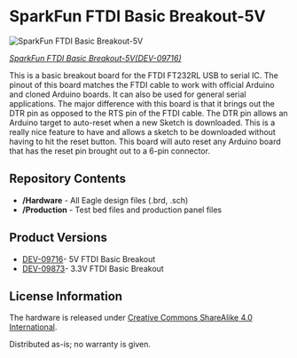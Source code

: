 SparkFun FTDI Basic Breakout-5V
===============================

![SparkFun FTDI Basic Breakout-5V](https://dlnmh9ip6v2uc.cloudfront.net//images/products/9/7/1/6/09716-_00.jpg)  

[*SparkFun FTDI Basic Breakout-5V(DEV-09716)*](https://www.sparkfun.com/products/9716)

This is a basic breakout board for the FTDI FT232RL USB to serial IC. 
The pinout of this board matches the FTDI cable to work with official Arduino and cloned Arduino boards. 
It can also be used for general serial applications. The major difference with this board is that it brings out the DTR pin as opposed to the RTS pin of the FTDI cable. 
The DTR pin allows an Arduino target to auto-reset when a new Sketch is downloaded. This is a really nice feature to have and allows a sketch to be downloaded without having to hit the reset button. 
This board will auto reset any Arduino board that has the reset pin brought out to a 6-pin connector.

Repository Contents
-------------------
* **/Hardware** - All Eagle design files (.brd, .sch)
* **/Production** - Test bed files and production panel files

 Product Versions
----------------
* [DEV-09716](https://www.sparkfun.com/products/9716)- 5V FTDI Basic Breakout
* [DEV-09873](https://www.sparkfun.com/products/9873)- 3.3V FTDI Basic Breakout

License Information
-------------------
The hardware is released under [Creative Commons ShareAlike 4.0 International](https://creativecommons.org/licenses/by-sa/4.0/).

Distributed as-is; no warranty is given.
